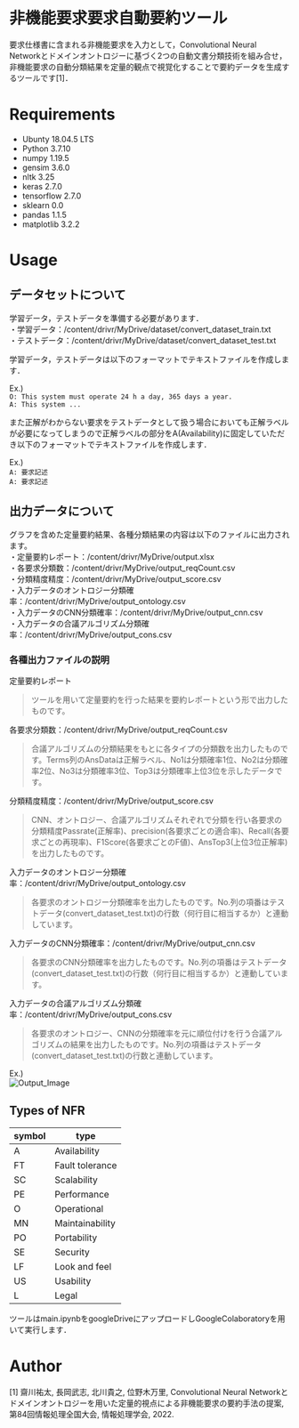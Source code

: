 # 非機能要求要求自動要約ツール
 
要求仕様書に含まれる非機能要求を入力として，Convolutional Neural Networkとドメインオントロジーに基づく2つの⾃動⽂書分類技術を組み合せ，⾮機能要求の⾃動分類結果を定量的観点で視覚化することで要約データを⽣成するツールです[1]．

# Requirements
 
* Ubunty 18.04.5 LTS
* Python 3.7.10
* numpy 1.19.5
* gensim 3.6.0
* nltk 3.25
* keras 2.7.0
* tensorflow 2.7.0
* sklearn 0.0
* pandas 1.1.5
* matplotlib 3.2.2

# Usage

## データセットについて
学習データ，テストデータを準備する必要があります．  
・学習データ：/content/drivr/MyDrive/dataset/convert_dataset_train.txt  
・テストデータ：/content/drivr/MyDrive/dataset/convert_dataset_test.txt  

学習データ，テストデータは以下のフォーマットでテキストファイルを作成します．

Ex.)  
```O: This system must operate 24 h a day, 365 days a year.```  
```A: This system ...```  

また正解がわからない要求をテストデータとして扱う場合においても正解ラベルが必要になってしまうので正解ラベルの部分をA(Availability)に固定していただき以下のフォーマットでテキストファイルを作成します．

Ex.)  
```A: 要求記述```  
```A: 要求記述``` 

## 出力データについて
グラフを含めた定量要約結果、各種分類結果の内容は以下のファイルに出力されます。<br>
・定量要約レポート：/content/drivr/MyDrive/output.xlsx <br>
・各要求分類数：/content/drivr/MyDrive/output_reqCount.csv <br>
・分類精度精度：/content/drivr/MyDrive/output_score.csv <br>
・入力データのオントロジー分類確率：/content/drivr/MyDrive/output_ontology.csv <br>
・入力データのCNN分類確率：/content/drivr/MyDrive/output_cnn.csv <br>
・入力データの合議アルゴリズム分類確率：/content/drivr/MyDrive/output_cons.csv <br>

### 各種出力ファイルの説明
定量要約レポート
> ツールを用いて定量要約を行った結果を要約レポートという形で出力したものです。

各要求分類数：/content/drivr/MyDrive/output_reqCount.csv 
> 合議アルゴリズムの分類結果をもとに各タイプの分類数を出力したものです。Terms列のAnsDataは正解ラベル、No1は分類確率1位、No2は分類確率2位、No3は分類確率3位、Top3は分類確率上位3位を示したデータです。

分類精度精度：/content/drivr/MyDrive/output_score.csv 
> CNN、オントロジー、合議アルゴリズムそれぞれで分類を行い各要求の分類精度Passrate(正解率)、precision(各要求ごとの適合率)、Recall(各要求ごとの再現率)、F1Score(各要求ごとのF値)、AnsTop3(上位3位正解率)を出力したものです。

入力データのオントロジー分類確率：/content/drivr/MyDrive/output_ontology.csv 
> 各要求のオントロジー分類確率を出力したものです。No.列の項番はテストデータ(convert_dataset_test.txt)の行数（何行目に相当するか）と連動しています。

入力データのCNN分類確率：/content/drivr/MyDrive/output_cnn.csv 
> 各要求のCNN分類確率を出力したものです。No.列の項番はテストデータ(convert_dataset_test.txt)の行数（何行目に相当するか）と連動しています。

入力データの合議アルゴリズム分類確率：/content/drivr/MyDrive/output_cons.csv
> 各要求のオントロジー、CNNの分類確率を元に順位付けを行う合議アルゴリズムの結果を出力したものです。No.列の項番はテストデータ(convert_dataset_test.txt)の行数と連動しています。

Ex.)  
![Output_Image](images/output_image.PNG)


## Types of NFR 
|  symbol  |  type  |
| ---- | ---- |
|  A  |  Availability  |
|  FT  |  Fault tolerance  |
|  SC  |  Scalability  |
|  PE  |  Performance  |
|  O  |  Operational  |
|  MN  |  Maintainability  |
|  PO  |  Portability  |
|  SE  |  Security  |
|  LF  |  Look and feel  |
|  US  |  Usability  |
|  L  |  Legal  |

ツールはmain.ipynbをgoogleDriveにアップロードしGoogleColaboratoryを用いて実行します．

# Author

[1] 齋川祐太, 長岡武志, 北川貴之, 位野木万里, Convolutional Neural Networkとドメインオントロジーを用いた定量的視点による非機能要求の要約手法の提案, 第84回情報処理全国大会, 情報処理学会, 2022.
